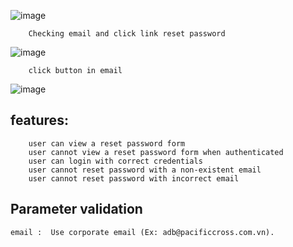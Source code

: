 
![image](/images/docs/send_link_resetpw.png)
```
    Checking email and click link reset password
```

![image](/images/docs/email-link.png)
```
    click button in email
```
![image](/images/docs/forget_pass.png)




## features:
```
    user can view a reset password form
    user cannot view a reset password form when authenticated
    user can login with correct credentials
    user cannot reset password with a non-existent email
    user cannot reset password with incorrect email
```
## Parameter validation
```
email :  Use corporate email (Ex: adb@pacificcross.com.vn).

```

